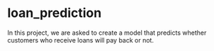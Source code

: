 # loan_prediction
 In this project, we are asked to create a model that predicts whether customers who receive loans will pay back or not.

